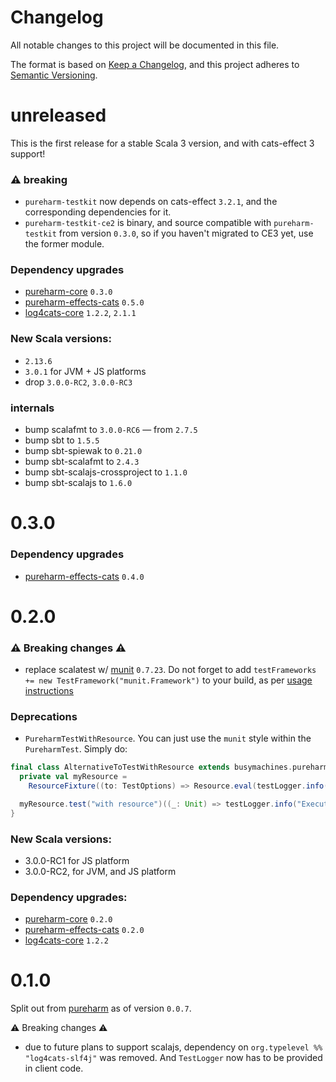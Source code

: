 # Changelog

All notable changes to this project will be documented in this file.

The format is based on [Keep a Changelog](https://keepachangelog.com/en/1.0.0/),
and this project adheres to [Semantic Versioning](https://semver.org/spec/v2.0.0.html).

# unreleased

This is the first release for a stable Scala 3 version, and with cats-effect 3 support!

### :warning: breaking
- `pureharm-testkit` now depends on cats-effect `3.2.1`, and the corresponding dependencies for it.
- `pureharm-testkit-ce2` is binary, and source compatible with `pureharm-testkit` from version `0.3.0`, so if you haven't migrated to CE3 yet, use the former module.

### Dependency upgrades
- [pureharm-core](https://github.com/busymachines/pureharm-core/releases) `0.3.0`
- [pureharm-effects-cats](https://github.com/busymachines/pureharm-effects-cats/releases) `0.5.0`
- [log4cats-core](https://github.com/typelevel/log4cats/releases) `1.2.2`, `2.1.1`

### New Scala versions:
- `2.13.6`
- `3.0.1` for JVM + JS platforms
- drop `3.0.0-RC2`, `3.0.0-RC3`

### internals
- bump scalafmt to `3.0.0-RC6` — from `2.7.5`
- bump sbt to `1.5.5`
- bump sbt-spiewak to `0.21.0`
- bump sbt-scalafmt to `2.4.3`
- bump sbt-scalajs-crossproject to `1.1.0`
- bump sbt-scalajs to `1.6.0`

# 0.3.0

### Dependency upgrades

- [pureharm-effects-cats](https://github.com/busymachines/pureharm-effects-cats/releases) `0.4.0`

# 0.2.0

### :warning: Breaking changes :warning:

- replace scalatest w/ [munit](https://github.com/scalameta/munit/releases) `0.7.23`. Do not forget to add `testFrameworks += new TestFramework("munit.Framework")` to your build, as per [usage instructions](https://scalameta.org/munit/docs/getting-started.html)

### Deprecations

- `PureharmTestWithResource`. You can just use the `munit` style within the `PureharmTest`. Simply do:

```scala
final class AlternativeToTestWithResource extends busymachines.pureharm.testkit.PureharmTestkit {
  private val myResource =
    ResourceFixture((to: TestOptions) => Resource.eval(testLogger.info(s"Making: $to") >> Timer[IO].sleep(10.millis)))

  myResource.test("with resource")((_: Unit) => testLogger.info("Executing test w/ resource"))
}
```

### New Scala versions:

- 3.0.0-RC1 for JS platform
- 3.0.0-RC2, for JVM, and JS platform

### Dependency upgrades:

- [pureharm-core](https://github.com/busymachines/pureharm-core/releases) `0.2.0`
- [pureharm-effects-cats](https://github.com/busymachines/pureharm-effects-cats/releases) `0.2.0`
- [log4cats-core](https://github.com/typelevel/log4cats/releases) `1.2.2`

# 0.1.0

Split out from [pureharm](https://github.com/busymachines/pureharm) as of version `0.0.7`.

:warning: Breaking changes :warning:

- due to future plans to support scalajs, dependency on `org.typelevel %% "log4cats-slf4j"` was removed. And `TestLogger` now has to be provided in client code.
